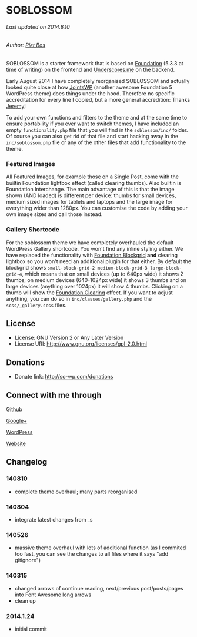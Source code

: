 SOBLOSSOM
=========

###### Last updated on 2014.8.10
###### Author: [Piet Bos](https://github.com/senlin)

SOBLOSSOM is a starter framework that is based on [Foundation](http://foundation.zurb.com) (5.3.3 at time of writing) on the frontend and [Underscores.me](http://underscores.me) on the backend. 

Early August 2014 I have completely reorganised SOBLOSSOM and actually looked quite close at how [JointsWP](http://jointswp.com/) (another awesome Foundation 5 WordPress theme) does things under the hood. Therefore no specific accreditation for every line I copied, but a more general accredition: Thanks [Jeremy](http://twitter.com/jeremyenglert)!

To add your own functions and filters to the theme and at the same time to ensure portability if you ever want to switch themes, I have included an empty `functionality.php` file that you will find in the `soblossom/inc/` folder. Of course you can also get rid of that file and start hacking away in the `inc/soblossom.php` file or any of the other files that add functionality to the theme.

### Featured Images

All Featured Images, for example those on a Single Post, come with the builtin Foundation lightbox effect (called clearing thumbs). Also builtin is Foundation Interchange. The main advantage of this is that the image shown (AND loaded) is different per device: thumbs for small devices, medium sized images for tablets and laptops and the large image for everything wider than 1280px. You can customise the code by adding your own image sizes and call those instead.

### Gallery Shortcode

For the soblossom theme we have completely overhauled the default WordPress Gallery shortcode. You won't find any inline styling either. We have replaced the functionality with [Foundation Blockgrid](http://foundation.zurb.com/docs/components/block_grid.html) **and** clearing lightbox so you won't need an additional plugin for that either.
By default the blockgrid shows `small-block-grid-2 medium-block-grid-3 large-block-grid-4`, which means that on small devices (up to 640px wide) it shows 2 thumbs; on medium devices (640-1024px wide) it shows 3 thumbs and on large devices (anything over 1024px) it will show 4 thumbs. Clicking on a thumb will show the [Foundation Clearing](http://foundation.zurb.com/docs/components/clearing.html) effect.
If you want to adjust anything, you can do so in `inc/classes/gallery.php` and the `scss/_gallery.scss` files.

## License

* License: GNU Version 2 or Any Later Version
* License URI: http://www.gnu.org/licenses/gpl-2.0.html

## Donations

* Donate link: http://so-wp.com/donations

## Connect with me through

[Github](https://github.com/senlin) 

[Google+](http://plus.google.com/+PietBos) 

[WordPress](http://profiles.wordpress.org/senlin/) 

[Website](http://senlinonline.com)

## Changelog

### 140810

* complete theme overhaul; many parts reorganised

### 140804

* integrate latest changes from _s

### 140526

* massive theme overhaul with lots of additional function (as I commited too fast, you can see the changes to all files where it says "add gitignore")

### 140315

* changed arrows of continue reading, next/previous post/posts/pages into Font Awesome long arrows
* clean up

### 2014.1.24

* initial commit
